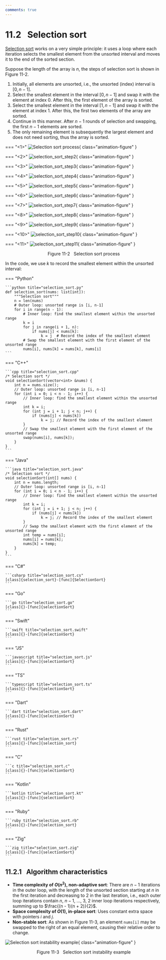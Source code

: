 ```yaml
---
comments: true
---
```


# 11.2 &nbsp; Selection sort

<u>Selection sort</u> works on a very simple principle: it uses a loop where each iteration selects the smallest element from the unsorted interval and moves it to the end of the sorted section.

Suppose the length of the array is $n$, the steps of selection sort is shown in Figure 11-2.

1. Initially, all elements are unsorted, i.e., the unsorted (index) interval is $[0, n-1]$.
2. Select the smallest element in the interval $[0, n-1]$ and swap it with the element at index $0$. After this, the first element of the array is sorted.
3. Select the smallest element in the interval $[1, n-1]$ and swap it with the element at index $1$. After this, the first two elements of the array are sorted.
4. Continue in this manner. After $n - 1$ rounds of selection and swapping, the first $n - 1$ elements are sorted.
5. The only remaining element is subsequently the largest element and does not need sorting, thus the array is sorted.

=== "<1>"
    ![Selection sort process](selection_sort.assets/selection_sort_step1.png){ class="animation-figure" }

=== "<2>"
    ![selection_sort_step2](selection_sort.assets/selection_sort_step2.png){ class="animation-figure" }

=== "<3>"
    ![selection_sort_step3](selection_sort.assets/selection_sort_step3.png){ class="animation-figure" }

=== "<4>"
    ![selection_sort_step4](selection_sort.assets/selection_sort_step4.png){ class="animation-figure" }

=== "<5>"
    ![selection_sort_step5](selection_sort.assets/selection_sort_step5.png){ class="animation-figure" }

=== "<6>"
    ![selection_sort_step6](selection_sort.assets/selection_sort_step6.png){ class="animation-figure" }

=== "<7>"
    ![selection_sort_step7](selection_sort.assets/selection_sort_step7.png){ class="animation-figure" }

=== "<8>"
    ![selection_sort_step8](selection_sort.assets/selection_sort_step8.png){ class="animation-figure" }

=== "<9>"
    ![selection_sort_step9](selection_sort.assets/selection_sort_step9.png){ class="animation-figure" }

=== "<10>"
    ![selection_sort_step10](selection_sort.assets/selection_sort_step10.png){ class="animation-figure" }

=== "<11>"
    ![selection_sort_step11](selection_sort.assets/selection_sort_step11.png){ class="animation-figure" }

<p align="center"> Figure 11-2 &nbsp; Selection sort process </p>

In the code, we use $k$ to record the smallest element within the unsorted interval:

=== "Python"

    ```python title="selection_sort.py"
    def selection_sort(nums: list[int]):
        """Selection sort"""
        n = len(nums)
        # Outer loop: unsorted range is [i, n-1]
        for i in range(n - 1):
            # Inner loop: find the smallest element within the unsorted range
            k = i
            for j in range(i + 1, n):
                if nums[j] < nums[k]:
                    k = j  # Record the index of the smallest element
            # Swap the smallest element with the first element of the unsorted range
            nums[i], nums[k] = nums[k], nums[i]
    ```

=== "C++"

    ```cpp title="selection_sort.cpp"
    /* Selection sort */
    void selectionSort(vector<int> &nums) {
        int n = nums.size();
        // Outer loop: unsorted range is [i, n-1]
        for (int i = 0; i < n - 1; i++) {
            // Inner loop: find the smallest element within the unsorted range
            int k = i;
            for (int j = i + 1; j < n; j++) {
                if (nums[j] < nums[k])
                    k = j; // Record the index of the smallest element
            }
            // Swap the smallest element with the first element of the unsorted range
            swap(nums[i], nums[k]);
        }
    }
    ```

=== "Java"

    ```java title="selection_sort.java"
    /* Selection sort */
    void selectionSort(int[] nums) {
        int n = nums.length;
        // Outer loop: unsorted range is [i, n-1]
        for (int i = 0; i < n - 1; i++) {
            // Inner loop: find the smallest element within the unsorted range
            int k = i;
            for (int j = i + 1; j < n; j++) {
                if (nums[j] < nums[k])
                    k = j; // Record the index of the smallest element
            }
            // Swap the smallest element with the first element of the unsorted range
            int temp = nums[i];
            nums[i] = nums[k];
            nums[k] = temp;
        }
    }
    ```

=== "C#"

    ```csharp title="selection_sort.cs"
    [class]{selection_sort}-[func]{SelectionSort}
    ```

=== "Go"

    ```go title="selection_sort.go"
    [class]{}-[func]{selectionSort}
    ```

=== "Swift"

    ```swift title="selection_sort.swift"
    [class]{}-[func]{selectionSort}
    ```

=== "JS"

    ```javascript title="selection_sort.js"
    [class]{}-[func]{selectionSort}
    ```

=== "TS"

    ```typescript title="selection_sort.ts"
    [class]{}-[func]{selectionSort}
    ```

=== "Dart"

    ```dart title="selection_sort.dart"
    [class]{}-[func]{selectionSort}
    ```

=== "Rust"

    ```rust title="selection_sort.rs"
    [class]{}-[func]{selection_sort}
    ```

=== "C"

    ```c title="selection_sort.c"
    [class]{}-[func]{selectionSort}
    ```

=== "Kotlin"

    ```kotlin title="selection_sort.kt"
    [class]{}-[func]{selectionSort}
    ```

=== "Ruby"

    ```ruby title="selection_sort.rb"
    [class]{}-[func]{selection_sort}
    ```

=== "Zig"

    ```zig title="selection_sort.zig"
    [class]{}-[func]{selectionSort}
    ```

## 11.2.1 &nbsp; Algorithm characteristics

- **Time complexity of $O(n^2)$, non-adaptive sort**: There are $n - 1$ iterations in the outer loop, with the length of the unsorted section starting at $n$ in the first iteration and decreasing to $2$ in the last iteration, i.e., each outer loop iterations contain $n$, $n - 1$, $\dots$, $3$, $2$ inner loop iterations respectively, summing up to $\frac{(n - 1)(n + 2)}{2}$.
- **Space complexity of $O(1)$, in-place sort**: Uses constant extra space with pointers $i$ and $j$.
- **Non-stable sort**: As shown in Figure 11-3, an element `nums[i]` may be swapped to the right of an equal element, causing their relative order to change.

![Selection sort instability example](selection_sort.assets/selection_sort_instability.png){ class="animation-figure" }

<p align="center"> Figure 11-3 &nbsp; Selection sort instability example </p>
